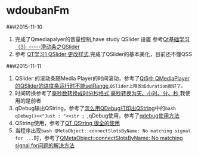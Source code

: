 # wdoubanFm

###2015-11-10
1. 完成了Qmediapalyer的音量控制,have study QSlider 设置 参考[Qt基础学习（3）-----滑动条之QSlider](http://blog.csdn.net/qiurisuixiang/article/details/6897914)
2. 参考 [QT学习1 QSlider 更改样式](http://blog.csdn.net/denny_233/article/details/7329486),完成了QSlider的基本美化，目前还不懂QSS

###2015-11-11
1. QSlider 的滚动条随Media Player的时间滚动，参考了[Qt5中 QMediaPlayer的QSlider的进度条运行时不能setRange](http://bbs.csdn.net/topics/390718909),`QSlider上限改成duration就好了。`
2. 时间转换参考了[毫秒数转换成时分秒格式](http://blog.sina.com.cn/s/blog_6efce07e010138co.html),[毫秒转换为天、小时、分、秒](http://www.cnblogs.com/hxsyl/p/4226483.html),我使用的是前者
3. qDebug输出QString，参考了[怎么用QDebug打印出QString](http://bbs.csdn.net/topics/370143216)中的```bash qDebug()<<"Just : "<<str ; ```,qDebug使用，参考了[qdebug使用方法](http://blog.sina.com.cn/s/blog_71cb68cb01013wck.html)
4. QString使用，参考了[QT QString 很全的使用](http://blog.csdn.net/zhoxier/article/details/7663895)
5. 当程序出现```bash QMetaObject::connectSlotsByName: No matching signal for ...```时，参考了[QMetaObject::connectSlotsByName: No matching signal for问题的解决方法](http://blog.csdn.net/fm0517/article/details/5503575)
